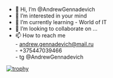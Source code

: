 
- 👋 Hi, I’m @AndrewGennadevich
- 👀 I’m interested in your mind 
- 🌱 I’m currently learning - World of IT 
- 💞️ I’m looking to collaborate on ...
- 📫 How to reach me <br> - andrew.gennadevich@mail.ru <br>
                     - +375447039466 <br>
                     - tg @AndrewGennadevich <br>
<!---
AndrewGennadevich/AndrewGennadevich is a ✨ special ✨ repository because its `README.md` (this file) appears on your GitHub profile.
You can click the Preview link to take a look at your changes.
--->
[![trophy](https://github-profile-trophy.vercel.app/?username=AndrewGennadevich)](https://github.com/ryo-ma/github-profile-trophy)
